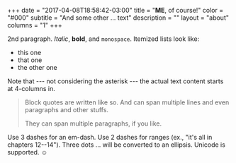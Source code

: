 +++
date = "2017-04-08T18:58:42-03:00"
title = "<strong>ME</strong>, of course!"
color = "#000"
subtitle = "And some other ... text"
description = ""
layout = "about"
columns = "1"
+++

2nd paragraph. *Italic*, **bold**, and `monospace`. Itemized lists
look like:

  * this one
  * that one
  * the other one

Note that --- not considering the asterisk --- the actual text
content starts at 4-columns in.

> Block quotes are
> written like so. And can span multiple lines
> and even paragraphs and other stuffs.
>
> They can span multiple paragraphs,
> if you like.

Use 3 dashes for an em-dash. Use 2 dashes for ranges (ex., "it's all
in chapters 12--14"). Three dots ... will be converted to an ellipsis.
Unicode is supported. ☺
